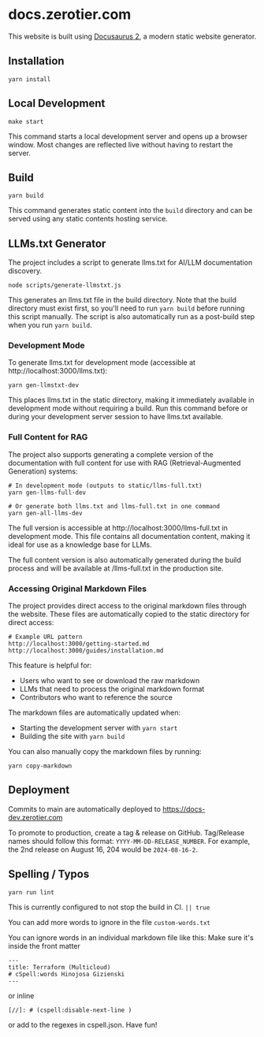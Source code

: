 # docs.zerotier.com

This website is built using [Docusaurus 2](https://docusaurus.io/), a modern static website generator.

## Installation

```console
yarn install
```

## Local Development

```console
make start
```

This command starts a local development server and opens up a browser window. Most changes are reflected live without having to restart the server.

## Build

```console
yarn build
```

This command generates static content into the `build` directory and can be served using any static contents hosting service.

## LLMs.txt Generator

The project includes a script to generate llms.txt for AI/LLM documentation discovery.

```console
node scripts/generate-llmstxt.js
```

This generates an llms.txt file in the build directory. Note that the build directory must exist first, so you'll need to run `yarn build` before running this script manually. The script is also automatically run as a post-build step when you run `yarn build`.

### Development Mode

To generate llms.txt for development mode (accessible at http://localhost:3000/llms.txt):

```console
yarn gen-llmstxt-dev
```

This places llms.txt in the static directory, making it immediately available in development mode without requiring a build. Run this command before or during your development server session to have llms.txt available.

### Full Content for RAG

The project also supports generating a complete version of the documentation with full content for use with RAG (Retrieval-Augmented Generation) systems:

```console
# In development mode (outputs to static/llms-full.txt)
yarn gen-llms-full-dev

# Or generate both llms.txt and llms-full.txt in one command
yarn gen-all-llms-dev
```

The full version is accessible at http://localhost:3000/llms-full.txt in development mode. This file contains all documentation content, making it ideal for use as a knowledge base for LLMs.

The full content version is also automatically generated during the build process and will be available at /llms-full.txt in the production site.

### Accessing Original Markdown Files

The project provides direct access to the original markdown files through the website. These files are automatically copied to the static directory for direct access:

```
# Example URL pattern
http://localhost:3000/getting-started.md
http://localhost:3000/guides/installation.md
```

This feature is helpful for:
- Users who want to see or download the raw markdown
- LLMs that need to process the original markdown format
- Contributors who want to reference the source

The markdown files are automatically updated when:
- Starting the development server with `yarn start`
- Building the site with `yarn build`

You can also manually copy the markdown files by running:

```console
yarn copy-markdown
```

## Deployment

Commits to main are automatically deployed to https://docs-dev.zerotier.com

To promote to production, create a tag & release on GitHub.  Tag/Release names should follow this format: `YYYY-MM-DD-RELEASE_NUMBER`. For example, the 2nd release on August 16, 204 would be `2024-08-16-2`.


## Spelling / Typos

``` console
yarn run lint
```

This is currently configured to not stop the build in CI. `|| true`

You can add more words to ignore in the file `custom-words.txt`

You can ignore words in an individual markdown file like this:
Make sure it's inside the front matter


``` console
---
title: Terraform (Multicloud)
# cSpell:words Hinojosa Gizienski
---
```

or inline 

```
[//]: # (cspell:disable-next-line )

```

or add to the regexes in cspell.json. Have fun!


